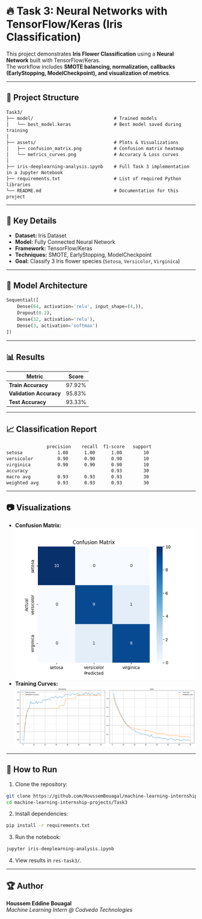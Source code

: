 
# 🔥 Task 3: Neural Networks with TensorFlow/Keras (Iris Classification)

This project demonstrates **Iris Flower Classification** using a **Neural Network** built with TensorFlow/Keras.  
The workflow includes **SMOTE balancing, normalization, callbacks (EarlyStopping, ModelCheckpoint), and visualization of metrics**.

---

## 📂 Project Structure
```
Task3/
├── model/                              # Trained models 
│   └── best_model.keras                # Best model saved during training
│
├── assets/                             # Plots & Visualizations
│   ├── confusion_matrix.png            # Confusion matrix heatmap
│   └── metrics_curves.png              # Accuracy & Loss curves
│
├── iris-deeplearning-analysis.ipynb    # Full Task 3 implementation in a Jupyter Notebook
├── requirements.txt                    # List of required Python libraries
└── README.md                           # Documentation for this project

```

---

## 🔑 Key Details
- **Dataset:** Iris Dataset
- **Model:** Fully Connected Neural Network
- **Framework:** TensorFlow/Keras
- **Techniques:** SMOTE, EarlyStopping, ModelCheckpoint
- **Goal:** Classify 3 Iris flower species (`Setosa`, `Versicolor`, `Virginica`)

---

## 🧠 Model Architecture
```python
Sequential([
    Dense(64, activation='relu', input_shape=(4,)),
    Dropout(0.2),
    Dense(32, activation='relu'),
    Dense(3, activation='softmax')
])
```

---

## 📊 Results
| Metric                 | Score    |
|------------------------|----------|
| **Train Accuracy**     | 97.92%   |
| **Validation Accuracy**| 95.83%   |
| **Test Accuracy**      | 93.33%   |

---

## 📈 Classification Report
```
               precision    recall  f1-score   support
setosa             1.00      1.00      1.00        10
versicolor         0.90      0.90      0.90        10
virginica          0.90      0.90      0.90        10
accuracy                               0.93        30
macro avg          0.93      0.93      0.93        30
weighted avg       0.93      0.93      0.93        30
```

---

## 📷 Visualizations
- **Confusion Matrix:** ![Confusion Matrix](assets/confusion_matrix.png)
- **Training Curves:** ![Metrics Curves](assets/metrics_curves.png)

---

## 🚀 How to Run
1. Clone the repository:
```bash
git clone https://github.com/HoussemBouagal/machine-learning-internship-projects.git
cd machine-learning-internship-projects/Task3
```
2. Install dependencies:
```bash
pip install -r requirements.txt
```
3. Run the notebook:
```bash
jupyter iris-deeplearning-analysis.ipynb
```
4. View results in `res-task3/`.

---

## 🏆 Author
**Houssem Eddine Bouagal**  
*Machine Learning Intern @ Codveda Technologies*
